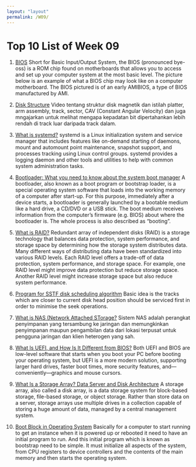 ```yaml
---
layout: "layout"
permalink: /W09/
---
```


# Top 10 List of Week 09

1. [BIOS](https://www.computerhope.com/jargon/b/bios.htm)
Short for Basic Input/Output System, the BIOS (pronounced bye-oss) is a ROM chip found on motherboards that allows you to access and set up your computer system at the most basic level. The picture below is an example of what a BIOS chip may look like on a computer motherboard. The BIOS pictured is of an early AMIBIOS, a type of BIOS manufactured by AMI.

2. [Disk Structure](https://www.youtube.com/watch?v=s9G7-K8VCzk&feature=youtu.be)
Video tentang struktur disk magnetik dan istilah platter, arm assembly, track, sector, CAV (Constant Angular Velocity) dan juga mngajarkan untuk melihat mengapa kepadatan bit dipertahankan lebih rendah di track luar daripada track dalam.

3. [What is systemd?](https://www.linode.com/docs/guides/what-is-systemd/)
systemd is a Linux initialization system and service manager that includes features like on-demand starting of daemons, mount and automount point maintenance, snapshot support, and processes tracking using Linux control groups. systemd provides a logging daemon and other tools and utilities to help with common system administration tasks.

4. [Bootloader: What you need to know about the system boot manager](https://www.ionos.com/digitalguide/server/configuration/what-is-a-bootloader/)
A bootloader, also known as a boot program or bootstrap loader, is a special operating system software that loads into the working memory of a computer after start-up. For this purpose, immediately after a device starts, a bootloader is generally launched by a bootable medium like a hard drive, a CD/DVD or a USB stick. The boot medium receives information from the computer’s firmware (e.g. BIOS) about where the bootloader is. The whole process is also described as “booting”.

5. [What is RAID?](https://www.youtube.com/watch?v=Aa0RTgxJJy8)
Redundant array of independent disks (RAID) is a storage technology that balances data protection, system performance, and storage space by determining how the storage system distributes data. Many different ways of distributing data have been standardized into various RAID levels. Each RAID level offers a trade-off of data protection, system performance, and storage space. For example, one RAID level might improve data protection but reduce storage space. Another RAID level might increase storage space but also reduce system performance.

6. [Program for SSTF disk scheduling algorithm](https://www.geeksforgeeks.org/program-for-sstf-disk-scheduling-algorithm/)
Basic idea is the tracks which are closer to current disk head position should be serviced first in order to minimise the seek operations.

7. [What is NAS (Network Attached STorage?](https://www.seagate.com/id/id/tech-insights/what-is-nas-master-ti/)
Sistem NAS adalah perangkat penyimpanan yang tersambung ke jaringan dan memungkinkan penyimpanan maupun pengambilan data dari lokasi terpusat untuk pengguna jaringan dan klien heterogen yang sah.

8. [What Is UEFI, and How Is It Different from BIOS?](https://www.howtogeek.com/56958/htg-explains-how-uefi-will-replace-the-bios/)
Both UEFI and BIOS are low-level software that starts when you boot your PC before booting your operating system, but UEFI is a more modern solution, supporting larger hard drives, faster boot times, more security features, and—conveniently—graphics and mouse cursors.

9. [What Is a Storage Array? Data Server and Disk Architecture](https://www.dnsstuff.com/storage-array)
A storage array, also called a disk array, is a data storage system for block-based storage, file-based storage, or object storage. Rather than store data on a server, storage arrays use multiple drives in a collection capable of storing a huge amount of data, managed by a central management system.

10. [Boot Block in Operating System](https://www.geeksforgeeks.org/boot-block-in-operating-system/)
Basically for a computer to start running to get an instance when it is powered up or rebooted it need to have an initial program to run. And this initial program which is known as bootstrap need to be simple. It must initialize all aspects of the system, from CPU registers to device controllers and the contents of the main memory and then starts the operating system.
